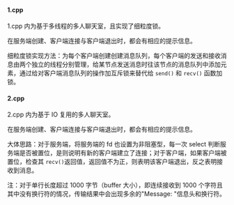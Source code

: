 #### 1.cpp

1.cpp 内为基于多线程的多人聊天室，且实现了细粒度锁。

在服务端创建、客户端连接与客户端退出时，都会有相应的提示信息。

细粒度锁实现方法：为每个客户端创建创建消息队列，每个客户端的发送和接收消息由两个独立的线程分别管理，给某节点发送消息时往该节点的消息队列中添加元素，通过给对客户端消息队列的操作加互斥锁来替代给 `send()` 和 `recv()` 函数加锁。

#### 2.cpp

2.cpp 内为基于 IO 复用的多人聊天室。

在服务端创建、客户端连接与客户端退出时，都会有相应的提示信息。

大体思路：对于服务端，将服务端的 fd 也设置为非阻塞型，每一次 select 判断服务端是否被置位，是则说明有新的客户端建立了连接；对于客户端，如果客户端被置位，检查其 `recv()`返回值，返回值不为正，则表明该客户端退出，反之表明接收到消息。



注：对于单行长度超过 1000 字节（buffer 大小），即连续接收到 1000 个字符且其中没有换行符的情况，传输结果中会出现多余的"Message: "信息头和换行符。